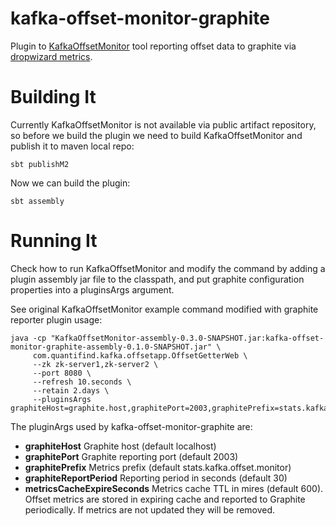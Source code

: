 kafka-offset-monitor-graphite
===========
Plugin to [KafkaOffsetMonitor](https://github.com/quantifind/KafkaOffsetMonitor) tool reporting offset data to graphite via [dropwizard metrics](https://github.com/dropwizard/metrics).


Building It
===========
Currently KafkaOffsetMonitor is not available via public artifact repository, so before we build the plugin we need to build KafkaOffsetMonitor and publish it to maven local repo:

```
sbt publishM2
```

Now we can build the plugin:

```
sbt assembly
```

Running It
===========
Check how to run KafkaOffsetMonitor and modify the command by adding a plugin assembly jar file to the classpath, and put graphite configuration properties into a pluginsArgs argument.

See original KafkaOffsetMonitor example command modified with graphite reporter plugin usage:

```
java -cp "KafkaOffsetMonitor-assembly-0.3.0-SNAPSHOT.jar:kafka-offset-monitor-graphite-assembly-0.1.0-SNAPSHOT.jar" \
     com.quantifind.kafka.offsetapp.OffsetGetterWeb \
     --zk zk-server1,zk-server2 \
     --port 8080 \
     --refresh 10.seconds \
     --retain 2.days \
     --pluginsArgs graphiteHost=graphite.host,graphitePort=2003,graphitePrefix=stats.kafka.offset_monitor
```

The pluginArgs used by kafka-offset-monitor-graphite are:

- **graphiteHost** Graphite host (default localhost)
- **graphitePort** Graphite reporting port (default 2003)
- **graphitePrefix** Metrics prefix (default stats.kafka.offset.monitor)
- **graphiteReportPeriod** Reporting period in seconds (default 30)
- **metricsCacheExpireSeconds** Metrics cache TTL in mires (default 600). Offset metrics are stored in expiring cache and reported to Graphite periodically. If metrics are not updated they will be removed.
